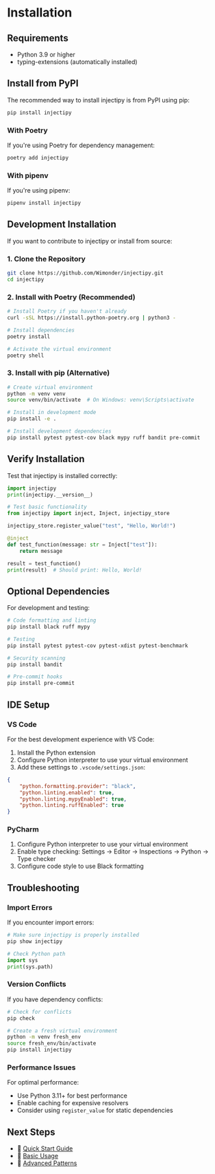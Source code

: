 # Installation

## Requirements

- Python 3.9 or higher
- typing-extensions (automatically installed)

## Install from PyPI

The recommended way to install injectipy is from PyPI using pip:

```bash
pip install injectipy
```

### With Poetry

If you're using Poetry for dependency management:

```bash
poetry add injectipy
```

### With pipenv

If you're using pipenv:

```bash
pipenv install injectipy
```

## Development Installation

If you want to contribute to injectipy or install from source:

### 1. Clone the Repository

```bash
git clone https://github.com/Wimonder/injectipy.git
cd injectipy
```

### 2. Install with Poetry (Recommended)

```bash
# Install Poetry if you haven't already
curl -sSL https://install.python-poetry.org | python3 -

# Install dependencies
poetry install

# Activate the virtual environment
poetry shell
```

### 3. Install with pip (Alternative)

```bash
# Create virtual environment
python -m venv venv
source venv/bin/activate  # On Windows: venv\Scripts\activate

# Install in development mode
pip install -e .

# Install development dependencies
pip install pytest pytest-cov black mypy ruff bandit pre-commit
```

## Verify Installation

Test that injectipy is installed correctly:

```python
import injectipy
print(injectipy.__version__)

# Test basic functionality
from injectipy import inject, Inject, injectipy_store

injectipy_store.register_value("test", "Hello, World!")

@inject
def test_function(message: str = Inject["test"]):
    return message

result = test_function()
print(result)  # Should print: Hello, World!
```

## Optional Dependencies

For development and testing:

```bash
# Code formatting and linting
pip install black ruff mypy

# Testing
pip install pytest pytest-cov pytest-xdist pytest-benchmark

# Security scanning
pip install bandit

# Pre-commit hooks
pip install pre-commit
```

## IDE Setup

### VS Code

For the best development experience with VS Code:

1. Install the Python extension
2. Configure Python interpreter to use your virtual environment
3. Add these settings to `.vscode/settings.json`:

```json
{
    "python.formatting.provider": "black",
    "python.linting.enabled": true,
    "python.linting.mypyEnabled": true,
    "python.linting.ruffEnabled": true
}
```

### PyCharm

1. Configure Python interpreter to use your virtual environment
2. Enable type checking: Settings → Editor → Inspections → Python → Type checker
3. Configure code style to use Black formatting

## Troubleshooting

### Import Errors

If you encounter import errors:

```python
# Make sure injectipy is properly installed
pip show injectipy

# Check Python path
import sys
print(sys.path)
```

### Version Conflicts

If you have dependency conflicts:

```bash
# Check for conflicts
pip check

# Create a fresh virtual environment
python -m venv fresh_env
source fresh_env/bin/activate
pip install injectipy
```

### Performance Issues

For optimal performance:

- Use Python 3.11+ for best performance
- Enable caching for expensive resolvers
- Consider using `register_value` for static dependencies

## Next Steps

- 📖 [Quick Start Guide](quickstart.md)
- 🎯 [Basic Usage](basic-usage.md)
- 🔧 [Advanced Patterns](advanced-patterns.md)